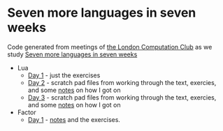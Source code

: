 # Seven more languages in seven weeks

Code generated from meetings of [the London Computation
Club](http://london.computation.club) as we study [Seven more languages
in seven weeks](https://pragprog.com/book/7lang/seven-more-languages-in-seven-weeks)

* Lua
  * [Day 1](./lua/day_1) - just the exercises
  * [Day 2](./lua/day_2) - scratch pad files from working through the text,
    exercies, and some [notes](./lua/day_2/notes.md) on how I got on
  * [Day 3](./lua/day_3) - scratch pad files from working through the text,
    exercies, and some [notes](./lua/day_3/notes.md) on how I got on
* Factor
  * [Day 1](./factor/day_1) - [notes](./factor/day_1/notes,md) and the
    exercises.
